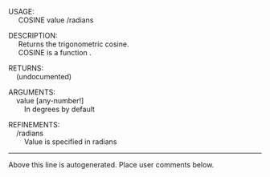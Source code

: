 USAGE:  
&nbsp;&nbsp;&nbsp;&nbsp;&nbsp;COSINE&nbsp;value&nbsp;/radians  
  
DESCRIPTION:  
&nbsp;&nbsp;&nbsp;&nbsp;&nbsp;Returns&nbsp;the&nbsp;trigonometric&nbsp;cosine.  
&nbsp;&nbsp;&nbsp;&nbsp;&nbsp;COSINE&nbsp;is&nbsp;a&nbsp;function&nbsp;.  
  
RETURNS:  
&nbsp;&nbsp;&nbsp;&nbsp;(undocumented)  
  
ARGUMENTS:  
&nbsp;&nbsp;&nbsp;&nbsp;value&nbsp;[any-number!]  
&nbsp;&nbsp;&nbsp;&nbsp;&nbsp;&nbsp;&nbsp;&nbsp;In&nbsp;degrees&nbsp;by&nbsp;default  
  
REFINEMENTS:  
&nbsp;&nbsp;&nbsp;&nbsp;/radians  
&nbsp;&nbsp;&nbsp;&nbsp;&nbsp;&nbsp;&nbsp;&nbsp;Value&nbsp;is&nbsp;specified&nbsp;in&nbsp;radians  
___
Above this line is autogenerated. Place user comments below.